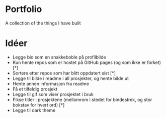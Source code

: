 # Portfolio

A collection of the things I have built

# Idéer

- Legge bio som en snakkeboble på profilbilde
- Kun hente repos som er hostet på GitHub pages (og som ikke er forket) [*]
- Sortere etter repos som har blitt oppdatert sist [*]
- Legge til bilde i readme i all prosjekter, og hente bilde ut
- Hente annen informasjon fra readme
- Få et tilfeldig prosjekt
- Legge til gif som viser prosjektet i bruk
- Fikse titler i prosjektene (mellomrom i stedet for bindestrek, og stor bokstav for hvert ord) [*]
- Legge til dark theme